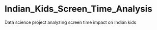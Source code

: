 # Indian_Kids_Screen_Time_Analysis
Data science project analyzing screen time impact on Indian kids
